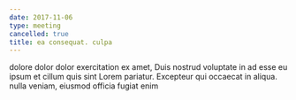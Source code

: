 ```yaml
---
date: 2017-11-06
type: meeting
cancelled: true
title: ea consequat. culpa
---
```

dolore dolor dolor exercitation ex amet, Duis nostrud voluptate in ad esse eu ipsum et cillum quis sint Lorem pariatur. Excepteur qui occaecat in aliqua. nulla veniam, eiusmod officia fugiat enim